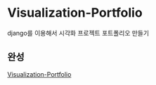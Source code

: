 # Visualization-Portfolio
django를 이용해서 시각화 프로젝트 포트폴리오 만들기

## 완성
[Visualization-Portfolio](http://visualizationportfolio.pythonanywhere.com/)
